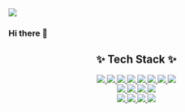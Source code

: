 <img src="https://capsule-render.vercel.app/api?type=waving&color==0:A6E3E9,100:71C9CE&text=Jinwoo%20Lim&animation=twinkling&hfontColor=A4F3E5&fontAlign=50&height=200&fontSize=50" />

### Hi there 👋

<h2 align="center">✨ Tech Stack ✨</h2>
<p align="center">
  <a href="https://github.com/j1nnnn">
    <img src="https://img.shields.io/badge/c-2300599C?style=flat&logo=C&logoColor=white" />
    <img src="https://img.shields.io/badge/c%23-23239120?style=flat&logo=c-sharp&logoColor=white" />
    <img src="https://img.shields.io/badge/c++-2300599C?style=flat&logo=c%2B%2B&logoColor=white" />
    <img src="https://img.shields.io/badge/Java-23ED8B00?style=flat&logo=Java&logoColor=white"/>
    <img src="https://img.shields.io/badge/JavaScript-F7DF1E?style=flat&logo=Javascript&logoColor=white"/> 
    <img src="https://img.shields.io/badge/React-61DAFB?style=flat&logo=React&logoColor=white"/> 
    <img src="https://img.shields.io/badge/HTML5-E34F26?style=flat&logo=HTML5&logoColor=white"/> 
    <img src="https://img.shields.io/badge/CSS-1572B66?style=flat&logo=CSS3&logoColor=white"/> 
    <br/>
    <img src="https://img.shields.io/badge/Python-3776AB?style=flat&logo=Python&logoColor=white"/> 
    <img src="https://img.shields.io/badge/Node.js-339933?style=flat&logo=Node.js&logoColor=white"/> 
    <img src="https://img.shields.io/badge/Redux-764ABC?style=flat&logo=Redux&logoColor=white"/> 
    <img src="https://img.shields.io/badge/MongoDB-47A248?style=flat&logo=MongoDB&logoColor=white"/> 
    <br/>
    <img src="https://img.shields.io/badge/Express-000000?style=flat&logo=Express&logoColor=white"/> 
    <img src="https://img.shields.io/badge/Bootstrap-7952B3?style=flat&logo=Bootstrap&logoColor=white"/> 
    <img src="https://img.shields.io/badge/styled%20components-DB7093?style=flat&logo=styled-components&logoColor=white"/> 
    <img src="https://img.shields.io/badge/Github-181717?style=flat&logo=GitHub&logoColor=white"/> 
  </a>
</p>
<br/><br/>
<!--
**j1nnnn/j1nnnn** is a ✨ _special_ ✨ repository because its `README.md` (this file) appears on your GitHub profile.

Here are some ideas to get you started:

- 🔭 I’m currently working on ...
- 🌱 I’m currently learning ...
- 👯 I’m looking to collaborate on ...
- 🤔 I’m looking for help with ...
- 💬 Ask me about ...
- 📫 How to reach me: ...
- 😄 Pronouns: ...
- ⚡ Fun fact: ...
-->
